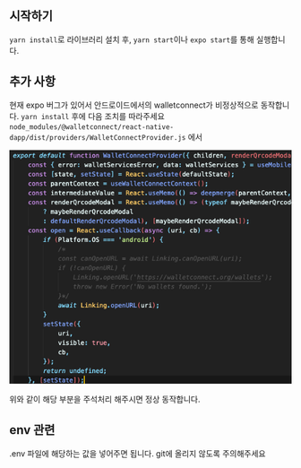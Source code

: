 ## 시작하기

`yarn install`로 라이브러리 설치 후, `yarn start`이나 `expo start`를 통해 실행합니다.

## 추가 사항

현재 expo 버그가 있어서 안드로이드에서의 walletconnect가 비정상적으로 동작합니다.
`yarn install` 후에 다음 조치를 따라주세요
`node_modules/@walletconnect/react-native-dapp/dist/providers/WalletConnectProvider.js`
에서

![alt text](./assets/images/readme_codeexample.png)

위와 같이 해당 부분을 주석처리 해주시면 정상 동작합니다.


## env 관련

.env 파일에 해당하는 값을 넣어주면 됩니다.
git에 올리지 않도록 주의해주세요
